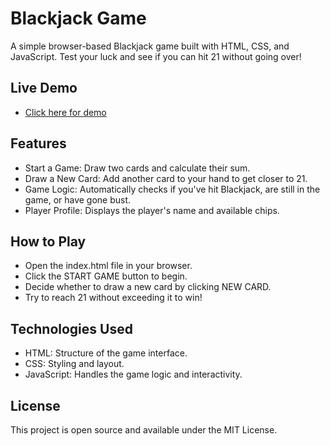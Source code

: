 # Blackjack Game

A simple browser-based Blackjack game built with HTML, CSS, and JavaScript. Test your luck and see if you can hit 21 without going over!

## Live Demo
- [Click here for demo](https://app.netlify.com/sites/tiny-cascaron-892d6e/configuration/deploys#deploy-notifications)

## Features
- Start a Game: Draw two cards and calculate their sum.
- Draw a New Card: Add another card to your hand to get closer to 21.
- Game Logic: Automatically checks if you've hit Blackjack, are still in the game, or have gone bust.
- Player Profile: Displays the player's name and available chips.

## How to Play
- Open the index.html file in your browser.
- Click the START GAME button to begin.
- Decide whether to draw a new card by clicking NEW CARD.
- Try to reach 21 without exceeding it to win!

## Technologies Used
- HTML: Structure of the game interface.
- CSS: Styling and layout.
- JavaScript: Handles the game logic and interactivity.

## License

This project is open source and available under the MIT License.